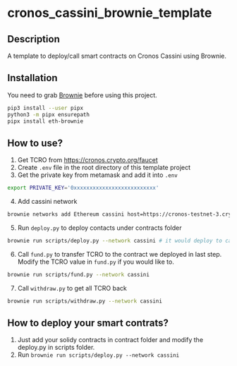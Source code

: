 # cronos_cassini_brownie_template

## Description
A template to deploy/call smart contracts on Cronos Cassini using Brownie.

## Installation
You need to grab [Brownie](https://cronos.crypto.org/faucet) before using this project.
``` sh
pip3 install --user pipx
python3 -m pipx ensurepath
pipx install eth-brownie
```

## How to use?
1. Get TCRO from https://cronos.crypto.org/faucet
2. Create `.env` file in the root directory of this template project
3. Get the private key from metamask and add it into `.env`
``` sh
export PRIVATE_KEY='0xxxxxxxxxxxxxxxxxxxxxxxxxx'
```

4. Add cassini network
``` sh
brownie networks add Ethereum cassini host=https://cronos-testnet-3.crypto.org:8545 chainid=338
```

5. Run `deploy.py` to deploy contacts under contracts folder
``` sh
brownie run scripts/deploy.py --network cassini # it would deploy to cassini testnet!
```

6. Call `fund.py` to transfer TCRO to the contract we deployed in last step. Modify the TCRO value in `fund.py` if you would like to.
``` sh
brownie run scripts/fund.py --network cassini
```

7. Call `withdraw.py` to get all TCRO back
``` sh
brownie run scripts/withdraw.py --network cassini
```

## How to deploy your smart contrats?
1. Just add your solidy contracts in contract folder and modify the deploy.py in scripts folder.
2. Run `brownie run scripts/deploy.py --network cassini`
